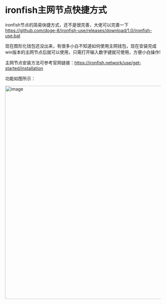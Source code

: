 # ironfish主网节点快捷方式
ironfish节点的简易快捷方式，还不是很完善，大佬可以完善一下
https://github.com/doge-8/ironfish-use/releases/download/1.0/ironfish-use.bat

现在图形化钱包还没出来，有很多小白不知道如何使用主网钱包，现在安装完成win版本的主网节点后就可以使用，只需打开输入数字键就可使用，方便小白操作!

主网节点安装方法可参考官网链接：https://ironfish.network/use/get-started/installation

功能如图所示：


<img width="688" alt="image" src="https://user-images.githubusercontent.com/84656053/233825630-4524f7d0-3dc7-487e-98b0-89aa9308136a.png">

